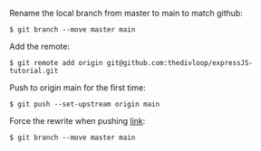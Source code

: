 Rename the local branch from master to main to match github:

```
$ git branch --move master main
```

Add the remote:

```
$ git remote add origin git@github.com:thedivloop/expressJS-tutorial.git
```

Push to origin main for the first time:

```
$ git push --set-upstream origin main
```

Force the rewrite when pushing [link](https://stackoverflow.com/questions/24357108/updates-were-rejected-because-the-remote-contains-work-that-you-do-not-have-loca):

```
$ git branch --move master main
```

